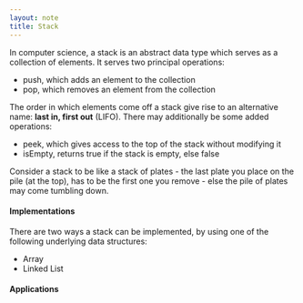 ```yaml
---
layout: note
title: Stack
---
```


In computer science, a stack is an abstract data type which serves as a collection of elements. It serves two principal operations:
- push, which adds an element to the collection
- pop, which removes an element from the collection

The order in which elements come off a stack give rise to an alternative name: __last in, first out__ (LIFO). There may additionally be some added operations:
- peek, which gives access to the top of the stack without modifying it
- isEmpty, returns true if the stack is empty, else false

Consider a stack to be like a stack of plates - the last plate you place on the pile (at the top), has to be the first one you remove - else the pile of plates may come tumbling down.


#### Implementations
There are two ways a stack can be implemented, by using one of the following underlying data structures:
- Array
- Linked List



#### Applications
